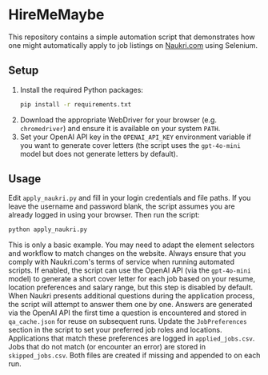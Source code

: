 # HireMeMaybe

This repository contains a simple automation script that demonstrates how one
might automatically apply to job listings on [Naukri.com](https://www.naukri.com)
using Selenium.

## Setup

1. Install the required Python packages:
   ```bash
   pip install -r requirements.txt
   ```
2. Download the appropriate WebDriver for your browser (e.g. `chromedriver`)
   and ensure it is available on your system `PATH`.
3. Set your OpenAI API key in the `OPENAI_API_KEY` environment variable if you
   want to generate cover letters (the script uses the `gpt-4o-mini` model but
   does not generate letters by default).

## Usage

Edit `apply_naukri.py` and fill in your login credentials and file paths.
If you leave the username and password blank, the script assumes you are already
logged in using your browser. Then run the script:

```bash
python apply_naukri.py
```

This is only a basic example. You may need to adapt the element selectors and
workflow to match changes on the website. Always ensure that you comply with
Naukri.com's terms of service when running automated scripts.
If enabled, the script can use the OpenAI API (via the `gpt-4o-mini` model) to
generate a short cover letter for each job based on your resume, location
preferences and salary range, but this step is disabled by default.
When Naukri presents additional questions during the application process,
the script will attempt to answer them one by one. Answers are generated via
the OpenAI API the first time a question is encountered and stored in
`qa_cache.json` for reuse on subsequent runs.
Update the `JobPreferences` section in the script to set your preferred job
roles and locations. Applications that match these preferences are logged in
`applied_jobs.csv`. Jobs that do not match (or encounter an error) are stored in
`skipped_jobs.csv`. Both files are created if missing and appended to on each
run.
